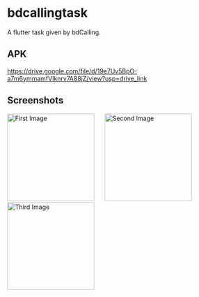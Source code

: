 # bdcallingtask

A flutter task given by bdCalling.

## APK 

https://drive.google.com/file/d/19e7Uv5BpO-a7m6ymmamfVIknrv7A88jZ/view?usp=drive_link 

## Screenshots 

<div>
  <img src="https://drive.google.com/uc?id=1d1NlfRQ-hjXUNN2-8WtdnBAR1eLCeNgZ" alt="First Image" width="200" style="display: inline-block; margin-right: 20px;"/>
  <img src="https://drive.google.com/uc?id=1d3DWyH8bOdMHQZVbLLi-x9rOfMmGlzBq" alt="Second Image" width="200" style="display: inline-block; margin-right: 20px;"/>
  <img src="https://drive.google.com/uc?id=1dCsX5EhzPfC5WEbWUlrHlCbx7sISEcz9" alt="Third Image" width="200" style="display: inline-block;"/>
</div>

